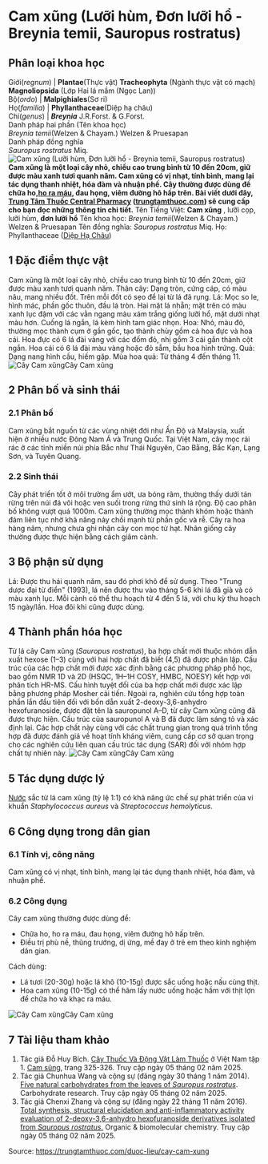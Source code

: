# Cam xũng (Lưỡi hùm, Đơn lưỡi hổ - Breynia temii, Sauropus rostratus)

Phân loại khoa học  
---  
Giới(_regnum_) |  **Plantae**(Thực vật) **Tracheophyta** (Ngành thực vật có mạch) **Magnoliopsida** (Lớp Hai lá mầm (Ngọc Lan))  
Bộ(_ordo_) | **Malpighiales**(Sơ ri)  
Họ(_familia_) | **Phyllanthaceae**(Diệp hạ châu)  
Chi(_genus_) | _**Breynia**_ J.R.Forst. & G.Forst.  
Danh pháp hai phần (Tên khoa học)  
_Breynia temii_(Welzen & Chayam.) Welzen & Pruesapan  
Danh pháp đồng nghĩa  
_Sauropus rostratus_ Miq.  
![Cam xũng \(Lưỡi hùm, Đơn lưỡi hổ - Breynia temii, Sauropus rostratus\)](https://trungtamthuoc.com/images/others/cam-xung-3-4524.jpg)
**Cam xũng là một loại cây nhỏ, chiều cao trung bình từ 10 đến 20cm, giữ được màu xanh tươi quanh năm. Cam xũng có vị nhạt, tính bình, mang lại tác dụng thanh nhiệt, hóa đàm và nhuận phế. Cây thường được dùng để chữa ho,[ho ra máu](https://trungtamthuoc.com/bai-viet/ho-ra-mau "ho ra máu"), đau họng, viêm đường hô hấp trên. Bài viết dưới đây, [Trung Tâm Thuốc Central Pharmacy](https://trungtamthuoc.com/ "Trung Tâm Thuốc Central Pharmacy") ([trungtamthuoc.com](https://trungtamthuoc.com/ "trungtamthuoc.com")) sẽ cung cấp cho bạn đọc những thông tin chi tiết.**
Tên Tiếng Việt: **Cam xũng** , lưỡi cọp, lưỡi hùm, **đơn lưỡi hổ**
Tên khoa học: _Breynia temii_(Welzen & Chayam.) Welzen & Pruesapan
Tên đồng nghĩa: _Sauropus rostratus_ Miq.
Họ: Phyllanthaceae ([Diệp Hạ Châu](https://trungtamthuoc.com/duoc-lieu/diep-ha-chau-14 "Diệp Hạ Châu"))
##  1 Đặc điểm thực vật
Cam xũng là một loại cây nhỏ, chiều cao trung bình từ 10 đến 20cm, giữ được màu xanh tươi quanh năm.
Thân cây: Dạng tròn, cứng cáp, có màu nâu, mang nhiều đốt. Trên mỗi đốt có sẹo để lại từ lá đã rụng.
Lá: Mọc so le, hình mác, phần gốc thuôn, đầu lá tròn. Hai mặt lá nhẵn; mặt trên có màu xanh lục đậm với các vằn ngang màu xám trắng giống lưỡi hổ, mặt dưới nhạt màu hơn. Cuống lá ngắn, lá kèm hình tam giác nhọn.
Hoa: Nhỏ, màu đỏ, thường mọc thành cụm ở gần gốc, tạo thành chùy gồm cả hoa đực và hoa cái. Hoa đực có 6 lá đài vàng với các đốm đỏ, nhị gồm 3 cái gắn thành cột ngắn. Hoa cái có 6 lá đài màu vàng hoặc đỏ sẫm, bầu hoa hình trứng.
Quả: Dạng nang hình cầu, hiếm gặp.
Mùa hoa quả: Từ tháng 4 đến tháng 11.
![Cây Cam xũng](https://trungtamthuoc.com/images/item/cam-xung-2.jpg)Cây Cam xũng
##  2 Phân bố và sinh thái
### 2.1 Phân bố
Cam xũng bắt nguồn từ các vùng nhiệt đới như Ấn Độ và Malaysia, xuất hiện ở nhiều nước Đông Nam Á và Trung Quốc. Tại Việt Nam, cây mọc rải rác ở các tỉnh miền núi phía Bắc như Thái Nguyên, Cao Bằng, Bắc Kạn, Lạng Sơn, và Tuyên Quang.
### 2.2 Sinh thái
Cây phát triển tốt ở môi trường ẩm ướt, ưa bóng râm, thường thấy dưới tán rừng trên núi đá vôi hoặc ven suối trong rừng thứ sinh lá rộng. Độ cao phân bố không vượt quá 1000m. Cam xũng thường mọc thành khóm hoặc thành đám liên tục nhờ khả năng nảy chồi mạnh từ phần gốc và rễ. Cây ra hoa hàng năm, nhưng chưa ghi nhận cây con mọc từ hạt. Nhân giống cây thường được thực hiện bằng cách giâm cành.
##  3 Bộ phận sử dụng
Lá: Được thu hái quanh năm, sau đó phơi khô để sử dụng. Theo "Trung dược đại từ điển" (1993), lá nên được thu vào tháng 5-6 khi lá đã già và có màu xanh lục. Mỗi cành có thể thu hoạch từ 4 đến 5 lá, với chu kỳ thu hoạch 15 ngày/lần. Hoa đôi khi cũng được dùng.
##  4 Thành phần hóa học
Từ lá cây Cam xũng (_Sauropus rostratus_), ba hợp chất mới thuộc nhóm dẫn xuất hexose (1–3) cùng với hai hợp chất đã biết (4,5) đã được phân lập. Cấu trúc của các hợp chất mới được xác định bằng các phương pháp phổ học, bao gồm NMR 1D và 2D (HSQC, 1H–1H COSY, HMBC, NOESY) kết hợp với phân tích HR-MS. Cấu hình tuyệt đối của ba hợp chất mới được xác lập bằng phương pháp Mosher cải tiến.
Ngoài ra, nghiên cứu tổng hợp toàn phần lần đầu tiên đối với bốn dẫn xuất 2-deoxy-3,6-anhydro hexofuranoside, được đặt tên là sauropunol A–D, từ cây Cam xũng cũng đã được thực hiện. Cấu trúc của sauropunol A và B đã được làm sáng tỏ và xác định lại. Các hợp chất này cùng với các chất trung gian trong quá trình tổng hợp đã được đánh giá về hoạt tính kháng viêm, cung cấp cơ sở quan trọng cho các nghiên cứu liên quan cấu trúc tác dụng (SAR) đối với nhóm hợp chất tự nhiên này.
![Cây Cam xũng](https://trungtamthuoc.com/images/item/cam-xung-4.jpg)Cây Cam xũng
##  5 Tác dụng dược lý
[Nước](https://trungtamthuoc.com/hoat-chat/nuoc "Nước") sắc từ lá cam xũng (tỷ lệ 1:1) có khả năng ức chế sự phát triển của vi khuẩn _Staphylococcus aureus_ và _Streptococcus hemolyticus_.
##  6 Công dụng trong dân gian
### 6.1 Tính vị, công năng
Cam xũng có vị nhạt, tính bình, mang lại tác dụng thanh nhiệt, hóa đàm, và nhuận phế.
### 6.2 Công dụng
Cây cam xũng thường được dùng để:
  * Chữa ho, ho ra máu, đau họng, viêm đường hô hấp trên.
  * Điều trị phù nề, thũng trướng, dị ứng, mề đay ở trẻ em theo kinh nghiệm dân gian.


Cách dùng:
  * Lá tươi (20-30g) hoặc lá khô (10-15g) được sắc uống hoặc nấu cùng thịt.
  * Hoa cam xũng (10-15g) có thể hãm lấy nước uống hoặc hầm với thịt lợn để chữa ho và khạc ra máu.


![Cây Cam xũng](https://trungtamthuoc.com/images/item/cam-xung-1.jpg)Cây Cam xũng
##  7 Tài liệu tham khảo
  1. Tác giả Đỗ Huy Bích. [Cây Thuốc Và Động Vật Làm Thuốc](https://trungtamthuoc.com/bai-viet/doc-online-va-tai-mien-phi-pdf-sach-cay-thuoc-va-dong-vat-lam-thuoc-o-viet-nam "Cây Thuốc Và Động Vật Làm Thuốc") ở Việt Nam tập 1. [Cam sũng](https://trungtamthuoc.com/upload/pdf/cay-thuoc-va-dong-vat-lam-thuoc-tap-1-trungtamthuoc.com.pdf), trang 325-326. Truy cập ngày 05 tháng 02 năm 2025.
  2. Tác giả Chunhua Wang và cộng sự (đăng ngày 30 tháng 1 năm 2014). [Five natural carbohydrates from the leaves of _Sauropus rostratus_](https://doi.org/10.1016/j.carres.2013.12.004). Carbohydrate research. Truy cập ngày 05 tháng 02 năm 2025.
  3. Tác giả Chenxi Zhang và cộng sự (đăng ngày 22 tháng 11 năm 2016). [Total synthesis, structural elucidation and anti-inflammatory activity evaluation of 2-deoxy-3,6-anhydro hexofuranoside derivatives isolated from _Sauropus rostratus_.](https://doi.org/10.1039/c6ob02207c) Organic & biomolecular chemistry. Truy cập ngày 05 tháng 02 năm 2025.




Source: https://trungtamthuoc.com/duoc-lieu/cay-cam-xung